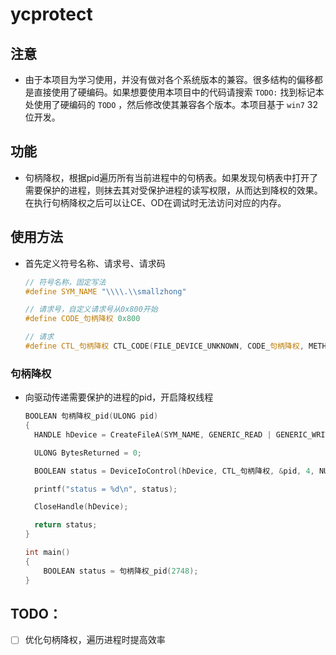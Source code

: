 # ycprotect

## 注意

+ 由于本项目为学习使用，并没有做对各个系统版本的兼容。很多结构的偏移都是直接使用了硬编码。如果想要使用本项目中的代码请搜索 `TODO:` 找到标记本处使用了硬编码的 `TODO` ，然后修改使其兼容各个版本。本项目基于 `win7` 32位开发。

## 功能

+ 句柄降权，根据pid遍历所有当前进程中的句柄表。如果发现句柄表中打开了需要保护的进程，则抹去其对受保护进程的读写权限，从而达到降权的效果。在执行句柄降权之后可以让CE、OD在调试时无法访问对应的内存。



## 使用方法

+ 首先定义符号名称、请求号、请求码

  ```cpp
  // 符号名称，固定写法
  #define SYM_NAME "\\\\.\\smallzhong"
  
  // 请求号，自定义请求号从0x800开始
  #define CODE_句柄降权 0x800
  
  // 请求
  #define CTL_句柄降权 CTL_CODE(FILE_DEVICE_UNKNOWN, CODE_句柄降权, METHOD_BUFFERED, FILE_ANY_ACCESS)
  ```

### 句柄降权

+ 向驱动传递需要保护的进程的pid，开启降权线程

  ```cpp
  BOOLEAN 句柄降权_pid(ULONG pid)
  {
  	HANDLE hDevice = CreateFileA(SYM_NAME, GENERIC_READ | GENERIC_WRITE, FILE_SHARE_READ | FILE_SHARE_WRITE, NULL, OPEN_EXISTING, FILE_ATTRIBUTE_NORMAL, NULL);
  
  	ULONG BytesReturned = 0;
  
  	BOOLEAN status = DeviceIoControl(hDevice, CTL_句柄降权, &pid, 4, NULL, NULL, &BytesReturned, NULL);
  
  	printf("status = %d\n", status);
  
  	CloseHandle(hDevice);
  
  	return status;
  }
  
  int main()
  {
      BOOLEAN status = 句柄降权_pid(2748);
  }
  ```

## TODO：

- [ ] 优化句柄降权，遍历进程时提高效率